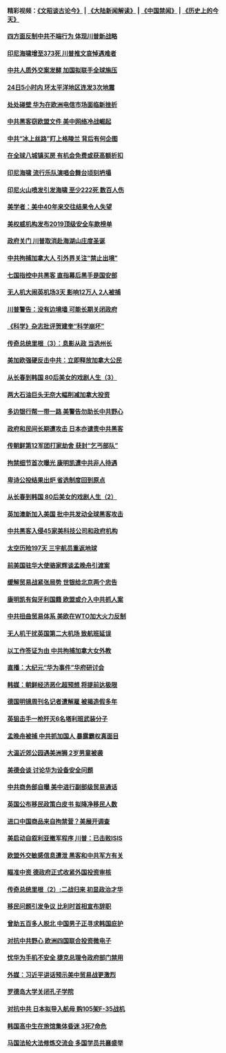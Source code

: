 #### 精彩视频：[《文昭谈古论今》](https://github.com/gfw-breaker/wenzhao/blob/master/README.md?t=12241831) | [《大陆新闻解读》](https://github.com/gfw-breaker/ntdtv-comedy/blob/master/README.md?t=12241831) | [《中国禁闻》](https://github.com/gfw-breaker/ntdtv-news/blob/master/README.md?t=12241831) | [《历史上的今天》](https://github.com/gfw-breaker/today-in-history/blob/master/README.md?t=12241831) 

#### [四方面反制中共不端行为 体现川普新战略](../pages/nsc418/n10930171.md?t=12241831) 

#### [印尼海啸增至373死 川普推文哀悼遇难者](../pages/nsc418/n10929896.md?t=12241831) 

#### [中共人质外交案发酵 加国拟联手全球施压](../pages/nsc418/n10928999.md?t=12241831) 

#### [24日5小时内 环太平洋地区连发3次地震](../pages/nsc418/n10929109.md?t=12241831) 

#### [处处碰壁 华为在欧洲电信市场面临新挫折](../pages/nsc418/n10929057.md?t=12241831) 

#### [中共黑客窃欧盟文件 美中网络冷战崛起](../pages/nsc418/n10928801.md?t=12241831) 

#### [中共“冰上丝路”盯上格陵兰 背后有何企图](../pages/nsc418/n10926007.md?t=12241831) 

#### [在全球八城镇买房 有机会免费或获高额折扣](../pages/nsc418/n10927163.md?t=12241831) 

#### [印尼海啸 流行乐队演唱会舞台顷刻坍塌](../pages/nsc418/n10927974.md?t=12241831) 

#### [印尼火山喷发引发海啸 至少222死 数百人伤](../pages/nsc418/n10927495.md?t=12241831) 

#### [美学者：美中40年来交往结果令人失望](../pages/nsc418/n10927569.md?t=12241831) 

#### [美权威机构发布2019顶级安全车款榜单](../pages/nsc418/n10927038.md?t=12241831) 

#### [政府关门 川普取消赴海湖山庄度圣诞](../pages/nsc418/n10927613.md?t=12241831) 

#### [中共拘捕加拿大人 引外界关注“禁止出境”](../pages/nsc418/n10927145.md?t=12241831) 

#### [七国指控中共黑客 直指幕后黑手是国安部](../pages/nsc418/n10927012.md?t=12241831) 

#### [无人机大闹英机场3天 影响12万人 2人被捕](../pages/nsc418/n10926742.md?t=12241831) 

#### [川普警告：没有边境墙 可能长期关闭政府](../pages/nsc418/n10926277.md?t=12241831) 

#### [《科学》杂志批评贺建奎“科学崩坏”](../pages/nsc418/n10925960.md?t=12241831) 

#### [传奇总统里根（3）：息影从政 当选州长](../pages/nsc418/n10925669.md?t=12241831) 

#### [美加欧强硬反击中共：立即释放加拿大公民](../pages/nsc418/n10925745.md?t=12241831) 

#### [从长春到韩国 80后美女的戏剧人生（3）](../pages/nsc418/n10923009.md?t=12241831) 

#### [两大石油巨头无奈大幅削减加拿大投资](../pages/nsc418/n10925542.md?t=12241831) 

#### [多边银行帮一带一路 美警告勿助长中共野心](../pages/nsc418/n10925309.md?t=12241831) 

#### [政府和民间长期遭攻击 日本亦谴责中共黑客](../pages/nsc418/n10924008.md?t=12241831) 

#### [传朝鲜第12军团打家劫舍 获封“乞丐部队”](../pages/nsc418/n10924553.md?t=12241831) 

#### [拘禁细节首次曝光 康明凯遭中共非人待遇](../pages/nsc418/n10924051.md?t=12241831) 

#### [卑诗公投结果出炉 省选制度回到原点](../pages/nsc418/n10924449.md?t=12241831) 

#### [从长春到韩国 80后美女的戏剧人生（2）](../pages/nsc418/n10916777.md?t=12241831) 

#### [英加澳新加入美国 批中共发动全球黑客攻击](../pages/nsc418/n10923357.md?t=12241831) 

#### [中共黑客入侵45家美科技公司和政府机构](../pages/nsc418/n10923136.md?t=12241831) 

#### [太空历险197天 三宇航员重返地球](../pages/nsc418/n10922909.md?t=12241831) 

#### [前美国驻华大使骆家辉谈孟晚舟引渡案](../pages/nsc418/n10923038.md?t=12241831) 

#### [缓解贸易战紧张局势 世银给北京两个忠告](../pages/nsc418/n10923048.md?t=12241831) 

#### [康明凯有匈牙利国籍 欧盟或介入中共抓人案](../pages/nsc418/n10922924.md?t=12241831) 

#### [中共扭曲贸易体系 美欧在WTO加大火力反制](../pages/nsc418/n10922906.md?t=12241831) 

#### [无人机干扰英国第二大机场 致航班延误](../pages/nsc418/n10922740.md?t=12241831) 

#### [以工作签证为由 中共拘捕加拿大女外教](../pages/nsc418/n10922534.md?t=12241831) 

#### [直播：大纪元“华为事件”华府研讨会](../pages/nsc418/n10921256.md?t=12241831) 

#### [韩媒：朝鲜经济恶化超预想 将提前达极限](../pages/nsc418/n10921675.md?t=12241831) 

#### [德国明镜周刊名记者遭解雇 被揭造假多年](../pages/nsc418/n10922296.md?t=12241831) 

#### [英狙击手一枪歼灭6名塔利班武装分子](../pages/nsc418/n10921949.md?t=12241831) 

#### [孟晚舟被捕 中共抓加国人 暴露霸权真面目](../pages/nsc418/n10921038.md?t=12241831) 

#### [大温近郊公园遇美洲狮 2岁男童被袭](../pages/nsc418/n10921281.md?t=12241831) 

#### [美德会谈 讨论华为设备安全问题](../pages/nsc418/n10921303.md?t=12241831) 

#### [中共商务部自曝 美中进行副部级贸易通话](../pages/nsc418/n10920635.md?t=12241831) 

#### [英国公布移民政策白皮书 拟降净移民人数](../pages/nsc418/n10920597.md?t=12241831) 

#### [进口中国商品来自拘禁营？美展开调查](../pages/nsc418/n10920326.md?t=12241831) 

#### [美启动自叙利亚撤军程序 川普：已击败ISIS](../pages/nsc418/n10920579.md?t=12241831) 

#### [欧盟外交敏感信息遭泄 黑客和中共军方有关](../pages/nsc418/n10920529.md?t=12241831) 

#### [瞄准中资 德政府正式收紧外国投资审核](../pages/nsc418/n10920547.md?t=12241831) 

#### [传奇总统里根（2）:二战归来 初显政治才华](../pages/nsc418/n10919484.md?t=12241831) 

#### [移民问题引发争议 比利时首相宣布辞职](../pages/nsc418/n10919907.md?t=12241831) 

#### [曾助五百多人脱北 中国男子正寻求韩国庇护](../pages/nsc418/n10919978.md?t=12241831) 

#### [对抗中共野心 欧洲四国联合投资微电子](../pages/nsc418/n10918997.md?t=12241831) 

#### [忧华为手机不安全 捷克总理令政府部门禁用](../pages/nsc418/n10918771.md?t=12241831) 

#### [外媒：习近平讲话预示美中贸易战更激烈](../pages/nsc418/n10918487.md?t=12241831) 

#### [罗德岛大学关闭孔子学院](../pages/nsc418/n10918386.md?t=12241831) 

#### [对抗中共 日本拟导入航母 购105架F-35战机](../pages/nsc418/n10917626.md?t=12241831) 

#### [韩国高中生在旅馆集体昏迷 3死7命危](../pages/nsc418/n10917805.md?t=12241831) 

#### [马国法轮大法修炼交流会 多国学员共襄盛举](../pages/nsc418/n10916286.md?t=12241831) 

